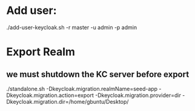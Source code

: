 
# Add user:

./add-user-keycloak.sh -r master -u admin -p admin


# Export Realm

## we must shutdown the KC server before export

./standalone.sh -Dkeycloak.migration.realmName=seed-app -Dkeycloak.migration.action=export -Dkeycloak.migration.provider=dir -Dkeycloak.migration.dir=/home/gbuntu/Desktop/

